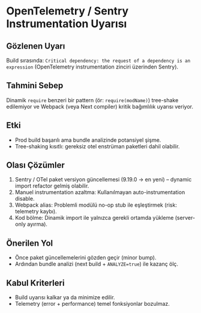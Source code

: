 # OpenTelemetry / Sentry Instrumentation Uyarısı

## Gözlenen Uyarı
Build sırasında: `Critical dependency: the request of a dependency is an expression` (OpenTelemetry instrumentation zinciri üzerinden Sentry).

## Tahmini Sebep
Dinamik `require` benzeri bir pattern (ör: `require(modName)`) tree-shake edilemiyor ve Webpack (veya Next compiler) kritik bağımlılık uyarısı veriyor.

## Etki
- Prod build başarılı ama bundle analizinde potansiyel şişme.
- Tree-shaking kısıtlı: gereksiz otel enstrüman paketleri dahil olabilir.

## Olası Çözümler
1. Sentry / OTel paket versiyon güncellemesi (9.19.0 → en yeni) – dynamic import refactor gelmiş olabilir.
2. Manuel instrumentation azaltma: Kullanılmayan auto-instrumentation disable.
3. Webpack alias: Problemli modülü no-op stub ile eşleştirmek (risk: telemetry kaybı).
4. Kod bölme: Dinamik import ile yalnızca gerekli ortamda yükleme (server-only ayırma).

## Önerilen Yol
- Önce paket güncellemelerini gözden geçir (minor bump).  
- Ardından bundle analizi (next build + `ANALYZE=true`) ile kazanç ölç.  

## Kabul Kriterleri
- Build uyarısı kalkar ya da minimize edilir.  
- Telemetry (error + performance) temel fonksiyonlar bozulmaz.  
